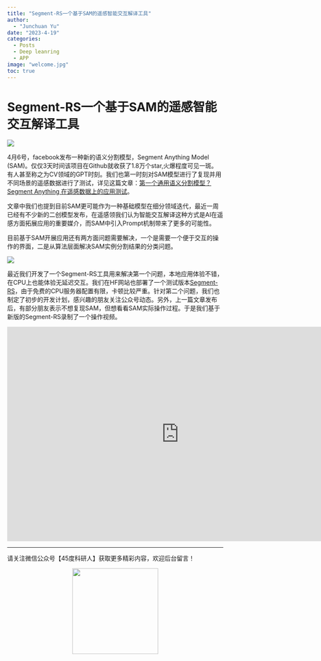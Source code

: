 ```yaml
---
title: "Segment-RS一个基于SAM的遥感智能交互解译工具"
author: 
  - "Junchuan Yu"
date: "2023-4-19"
categories:
  - Posts
  - Deep leanring
  - APP
image: "welcome.jpg"
toc: true
---
```


# Segment-RS一个基于SAM的遥感智能交互解译工具

![](https://dunazo.oss-cn-beijing.aliyuncs.com/blog/1.png)


4月6号，facebook发布一种新的语义分割模型，Segment Anything Model (SAM)。仅仅3天时间该项目在Github就收获了1.8万个star,火爆程度可见一斑。有人甚至称之为CV领域的GPT时刻。我们也第一时刻对SAM模型进行了复现并用不同场景的遥感数据进行了测试，详见这篇文章：[第一个通用语义分割模型？Segment Anything 在遥感数据上的应用测试](https://junchuanyu.netlify.app/posts/2024-4-9seganything/)。

文章中我们也提到目前SAM更可能作为一种基础模型在细分领域迭代，最近一周已经有不少新的二创模型发布，在遥感领我们认为智能交互解译这种方式是AI在遥感方面拓展应用的重要媒介，而SAM中引入Prompt机制带来了更多的可能性。

目前基于SAM开展应用还有两方面问题需要解决，一个是需要一个便于交互的操作的界面，二是从算法层面解决SAM实例分割结果的分类问题。

![](https://dunazo.oss-cn-beijing.aliyuncs.com/blog/insert.jpg)

最近我们开发了一个Segment-RS工具用来解决第一个问题，本地应用体验不错，在CPU上也能体验无延迟交互。我们在HF网站也部署了一个测试版本[Segment-RS](https://huggingface.co/spaces/JunchuanYu/SegRS
)，由于免费的CPU服务器配置有限，卡顿比较严重。针对第二个问题，我们也制定了初步的开发计划，感兴趣的朋友关注公众号动态。另外，上一篇文章发布后，有部分朋友表示不想复现SAM，但想看看SAM实际操作过程。于是我们基于新版的Segment-RS录制了一个操作视频。


<iframe width=800 height=500 src="https://player.bilibili.com/player.html?cid=1101334702&aid=867742543&page=1&as_wide=1&high_quality=1&danmaku=0" scrolling="no" border="0" frameborder="no" framespacing="0" allowfullscreen="true"> </iframe>

---------------------------
请关注微信公众号【45度科研人】获取更多精彩内容，欢迎后台留言！

<div align=center><img src="https://dunazo.oss-cn-beijing.aliyuncs.com/blog/wechat-simple.png" style="width:200px;height:200px;"></div>
